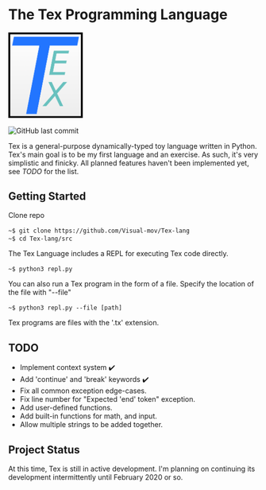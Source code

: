 # The Tex Programming Language

<img src="Tex_Logo.png" alt="Tex Logo" width="150"/>

![GitHub last commit](https://img.shields.io/github/last-commit/Visual-mov/Tex-lang)

Tex is a general-purpose dynamically-typed toy language written in Python. Tex's main goal is to be my first language and an exercise. As such, it's very simplistic and finicky. All planned features haven't been implemented yet, see *TODO* for the list.

## Getting Started
Clone repo
```
~$ git clone https://github.com/Visual-mov/Tex-lang
~$ cd Tex-lang/src
```

The Tex Language includes a REPL for executing Tex code directly.
```
~$ python3 repl.py
```
You can also run a Tex program in the form of a file. Specify the location of the file with "--file"
```
~$ python3 repl.py --file [path]
```
Tex programs are files with the '.tx' extension.

## TODO
- Implement context system ✔️
- Add 'continue' and 'break' keywords ✔️
- Fix all common exception edge-cases.
- Fix line number for "Expected 'end' token" exception.
- Add user-defined functions.
- Add built-in functions for math, and input.
- Allow multiple strings to be added together.

## Project Status
At this time, Tex is still in active development. I'm planning on continuing its development intermittently until February 2020 or so.

